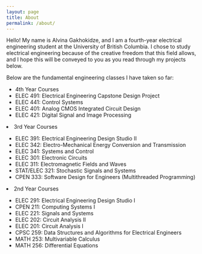 ```yaml
---
layout: page
title: About
permalink: /about/
---
```


Hello! My name is Alvina Gakhokidze, and I am a fourth-year electrical engineering student at the University of British Columbia. I chose to study electrical engineering because of the creative freedom that this field allows, and I hope this will be conveyed to you as you read through my projects below.

Below are the fundamental engineering classes I have taken so far:

<div>
  <ul>
    <li> 4th Year Courses </li>
    <li> ELEC 491: Electrical Engineering Capstone Design Project </li>
    <li> ELEC 441: Control Systems </li>
    <li> ELEC 401: Analog CMOS Integrated Circuit Design </li>
    <li> ELEC 421: Digital Signal and Image Processing</li>
    </ul>
    <li> 3rd Year Courses </li>
      <ul>
       <li> ELEC 391: Electrical Engineering Design Studio II </li>
       <li> ELEC 342: Electro-Mechanical Energy Conversion and Transmission </li>
       <li> ELEC 341: Systems and Control </li>
       <li> ELEC 301: Electronic Circuits</li>
       <li> ELEC 311: Electromagnetic Fields and Waves</li>
       <li> STAT/ELEC 321: Stochastic Signals and Systems</li>  
       <li> CPEN 333: Software Design for Engineers (Multithreaded Programming) </li>
     </ul>
    <li>2nd Year Courses</li>
    <ul>
       <li> ELEC 291: Electrical Engineering Design Studio I </li>
       <li> CPEN 211: Computing Systems I </li>
       <li> ELEC 221: Signals and Systems</li>
       <li> ELEC 202: Circuit Analysis II</li>
       <li> ELEC 201: Circuit Analysis I</li>
       <li> CPSC 259: Data Structures and Algorithms for Electrical Engineers</li>
       <li> MATH 253: Multivariable Calculus</li>
       <li> MATH 256: Differential Equations</li>
     </ul>
  </ul>
</div>
